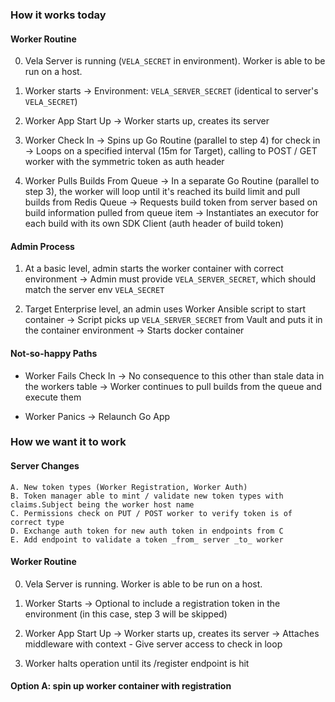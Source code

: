 ### How it works today

#### Worker Routine

0. Vela Server is running (`VELA_SECRET` in environment). Worker is able to be run on a host.

1. Worker starts
    -> Environment: `VELA_SERVER_SECRET` (identical to server's `VELA_SECRET`)

2. Worker App Start Up
    -> Worker starts up, creates its server

3. Worker Check In
    -> Spins up Go Routine (parallel to step 4) for check in
    -> Loops on a specified interval (15m for Target), calling to POST / GET worker with the symmetric token
       as auth header

4. Worker Pulls Builds From Queue
    -> In a separate Go Routine (parallel to step 3), the worker will loop until it's reached its build limit and pull builds from Redis Queue
    -> Requests build token from server based on build information pulled from queue item
    -> Instantiates an executor for each build with its own SDK Client (auth header of build token)

#### Admin Process

1. At a basic level, admin starts the worker container with correct environment
    -> Admin must provide `VELA_SERVER_SECRET`, which should match the server env `VELA_SECRET`

1. Target Enterprise level, an admin uses Worker Ansible script to start container
    -> Script picks up `VELA_SERVER_SECRET` from Vault and puts it in the container environment
    -> Starts docker container

#### Not-so-happy Paths

- Worker Fails Check In
    -> No consequence to this other than stale data in the workers table
    -> Worker continues to pull builds from the queue and execute them

- Worker Panics
    -> Relaunch Go App




### How we want it to work

#### Server Changes
    A. New token types (Worker Registration, Worker Auth)
    B. Token manager able to mint / validate new token types with claims.Subject being the worker host name
    C. Permissions check on PUT / POST worker to verify token is of correct type
    D. Exchange auth token for new auth token in endpoints from C
    E. Add endpoint to validate a token _from_ server _to_ worker

#### Worker Routine

0. Vela Server is running. Worker is able to be run on a host.

1. Worker Starts
    -> Optional to include a registration token in the environment (in this case, step 3 will be skipped)

2. Worker App Start Up
    -> Worker starts up, creates its server
    -> Attaches middleware with context
        - Give server access to check in loop

3. Worker halts operation until its /register endpoint is hit

#### Option A: spin up worker container with registration 